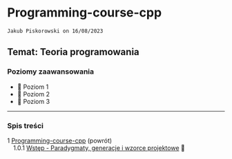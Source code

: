 # Programming-course-cpp

`Jakub Piskorowski on 16/08/2023`

## Temat: Teoria programowania

### Poziomy zaawansowania

- &#x1F4D2; Poziom 1
- &#x1F4D7; Poziom 2
- &#x1F4D5; Poziom 3
  
---

### Spis treści

1 [Programming-course-cpp](/README.md) (powrót) \
&emsp;1.0.1 [Wstęp - Paradygmaty, generacje i wzorce projektowe](/1-programowanie-strukturalne/1-0-teoria/1-0-1-paradygmaty-generacje-wzorce/README.md) &#x1F4D2; 
